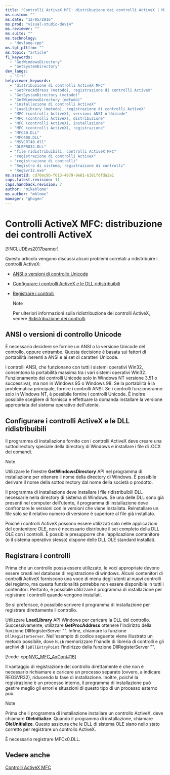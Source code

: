 ```yaml
---
title: "Controlli ActiveX MFC: distribuzione dei controlli ActiveX | Microsoft Docs"
ms.custom: ""
ms.date: "12/05/2016"
ms.prod: "visual-studio-dev14"
ms.reviewer: ""
ms.suite: ""
ms.technology: 
  - "devlang-cpp"
ms.tgt_pltfrm: ""
ms.topic: "article"
f1_keywords: 
  - "GetWindowsDirectory"
  - "GetSystemDirectory"
dev_langs: 
  - "C++"
helpviewer_keywords: 
  - "distribuzione di controlli ActiveX MFC"
  - "GetProcAddress (metodo), registrazione di controlli ActiveX"
  - "GetSystemDirectory (metodo)"
  - "GetWindowsDirectory (metodo)"
  - "installazione di controlli ActiveX"
  - "LoadLibrary (metodo), registrazione di controlli ActiveX"
  - "MFC (controlli ActiveX), versioni ANSI o Unicode"
  - "MFC (controlli ActiveX), distribuzione"
  - "MFC (controlli ActiveX), installazione"
  - "MFC (controlli ActiveX), registrazione"
  - "MFC40.DLL"
  - "MFC40U.DLL"
  - "MSVCRT40.dll"
  - "OLEPRO32.DLL"
  - "file ridistribuibili, controlli ActiveX MFC"
  - "registrazione di controlli ActiveX"
  - "registrazione di controlli"
  - "Registro di sistema, registrazione di controlli"
  - "RegSvr32.exe"
ms.assetid: cd70ac9b-f613-4879-9e81-6381fdfda2a1
caps.latest.revision: 11
caps.handback.revision: 7
author: "mikeblome"
ms.author: "mblome"
manager: "ghogen"
---
```

# Controlli ActiveX MFC: distribuzione dei controlli ActiveX
[!INCLUDE[vs2017banner](../assembler/inline/includes/vs2017banner.md)]

Questo articolo vengono discussi alcuni problemi correlati a ridistribuire i controlli ActiveX:  
  
-   [ANSI o versioni di controllo Unicode](#_core_ansi_or_unicode_control_versions)  
  
-   [Configurare i controlli ActiveX e le DLL ridistribuibili](#_core_installing_activex_controls_and_redistributable_dlls)  
  
-   [Registrare i controlli](#_core_registering_controls)  
  
    > [!NOTE]
    >  Per ulteriori informazioni sulla ridistribuzione dei controlli ActiveX, vedere [Ridistribuzione dei controlli](../data/ado-rdo/redistributing-controls.md).  
  
##  <a name="_core_ansi_or_unicode_control_versions"></a> ANSI o versioni di controllo Unicode  
 È necessario decidere se fornire un ANSI o la versione Unicode del controllo, oppure entrambe.  Questa decisione è basata sui fattori di portabilità inerenti a ANSI e ai set di caratteri Unicode.  
  
 I controlli ANSI, che funzionano con tutti i sistemi operativi Win32, consentono la portabilità massima tra i vari sistemi operativi Win32.  Funzionamento dei controlli Unicode solo in Windows NT versione 3,51 o successiva\), ma non in Windows 95 o Windows 98.  Se la portabilità è la problematica principale, fornire i controlli ANSI.  Se i controlli funzioneranno solo in Windows NT, è possibile fornire i controlli Unicode.  È inoltre possibile scegliere di fornisca e effettuare la domanda installare la versione appropriata del sistema operativo dell'utente.  
  
##  <a name="_core_installing_activex_controls_and_redistributable_dlls"></a> Configurare i controlli ActiveX e le DLL ridistribuibili  
 Il programma di installazione fornito con i controlli ActiveX deve creare una sottodirectory speciale della directory di Windows e installare i file di .OCX dei comandi.  
  
> [!NOTE]
>  Utilizzare le finestre **GetWindowsDirectory** API nel programma di installazione per ottenere il nome della directory di Windows.  È possibile derivare il nome della sottodirectory dal nome della società o prodotto.  
  
 Il programma di installazione deve installare i file ridistribuibili DLL necessarie nella directory di sistema di Windows.  Se una delle DLL sono già presenti nel computer dell'utente, il programma di installazione deve confrontare le versioni con le versioni che viene installata.  Reinstallare un file solo se il relativo numero di versione è superiore al file già installato.  
  
 Poiché i controlli ActiveX possono essere utilizzati solo nelle applicazioni del contenitore OLE, non è necessario distribuire il set completo della DLL OLE con i controlli.  È possibile presupporre che l'applicazione contenitore \(o il sistema operativo stesso\) dispone delle DLL OLE standard installati.  
  
##  <a name="_core_registering_controls"></a> Registrare i controlli  
 Prima che un controllo possa essere utilizzato, le voci appropriate devono essere creati nel database di registrazione di windows.  Alcuni contenitori di controlli ActiveX forniscono una voce di menu degli utenti ai nuovi controlli del registro, ma questa funzionalità potrebbe non essere disponibile in tutti i contenitori.  Pertanto, è possibile utilizzare il programma di installazione per registrare i controlli quando vengono installati.  
  
 Se si preferisce, è possibile scrivere il programma di installazione per registrare direttamente il controllo.  
  
 Utilizzare **LoadLibrary** API Windows per caricare la DLL del controllo.  Successivamente, utilizzare **GetProcAddress**  ottenere l'indirizzo della funzione DllRegisterServer "".  Infine, chiamare la funzione `DllRegisterServer`.  Nell'esempio di codice seguente viene illustrato un metodo possibile, dove `hLib` memorizzare l'handle di libreria di controlli e gli archivi di `lpDllEntryPoint` l'indirizzo della funzione DllRegisterServer "".  
  
 [!code-cpp[NVC_MFC_AxCont#16](../mfc/codesnippet/CPP/mfc-activex-controls-distributing-activex-controls_1.cpp)]  
  
 Il vantaggio di registrazione del controllo direttamente è che non è necessario richiamare e caricare un processo separato \(ovvero, a indicare REGSVR32\), riducendo la fase di installazione.  Inoltre, poiché la registrazione è un processo interno, il programma di installazione può gestire meglio gli errori e situazioni di questo tipo di un processo esterno può.  
  
> [!NOTE]
>  Prima che il programma di installazione installare un controllo ActiveX, deve chiamare **OleInitialize**.  Quando il programma di installazione, chiamare **OleUnitialize**.  Questo assicura che le DLL di sistema OLE siano nello stato corretto per registrare un controllo ActiveX.  
  
 È necessario registrare MFCx0.DLL.  
  
## Vedere anche  
 [Controlli ActiveX MFC](../mfc/mfc-activex-controls.md)